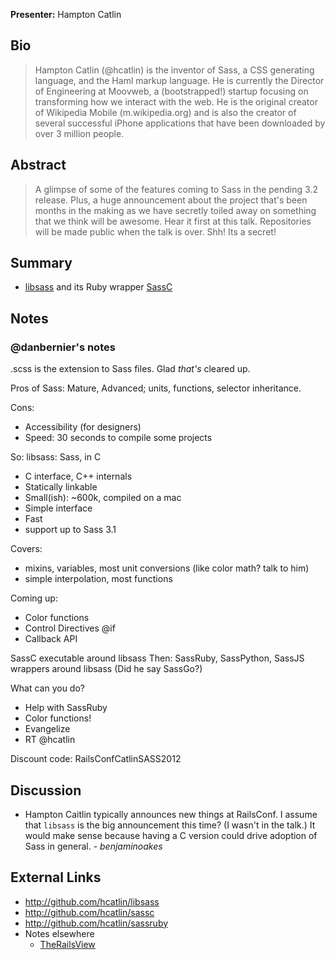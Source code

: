 **Presenter:** Hampton Catlin

## Bio

> Hampton Catlin (@hcatlin) is the inventor of Sass, a CSS generating language, and the Haml markup language.
> He is currently the Director of Engineering at Moovweb, a (bootstrapped!) startup focusing on transforming how we interact with the web. He is the original creator of Wikipedia Mobile (m.wikipedia.org) and is also the creator of several successful iPhone applications that have been downloaded by over 3 million people.

## Abstract

> A glimpse of some of the features coming to Sass in the pending 3.2 release. Plus, a huge announcement about the project that's been months in the making as we have secretly toiled away on something that we think will be awesome. Hear it first at this talk. Repositories will be made public when the talk is over. Shh! Its a secret!

## Summary

* [libsass](https://github.com/hcatlin/libsass) and its Ruby wrapper [SassC](http://github.com/hcatlin/sassc)

## Notes

### @danbernier's notes

.scss is the extension to Sass files. Glad _that's_ cleared up.

Pros of Sass: Mature, Advanced; units, functions, selector inheritance.

Cons:
* Accessibility (for designers)
* Speed: 30 seconds to compile some projects

So: libsass: Sass, in C
* C interface, C++ internals
* Statically linkable
* Small(ish): ~600k, compiled on a mac
* Simple interface
* Fast
* support up to Sass 3.1

Covers:
* mixins, variables, most unit conversions (like color math? talk to him)
* simple interpolation, most functions

Coming up:
* Color functions
* Control Directives @if
* Callback API

SassC executable around libsass
Then: SassRuby, SassPython, SassJS wrappers around libsass
(Did he say SassGo?)

What can you do?
* Help with SassRuby
* Color functions!
* Evangelize
* RT @hcatlin

Discount code: RailsConfCatlinSASS2012

## Discussion

* Hampton Caitlin typically announces new things at RailsConf.  I assume that `libsass` is the big announcement this time?  (I wasn't in the talk.)  It would make sense because having a C version could drive adoption of Sass in general.  - _benjaminoakes_

## External Links

* http://github.com/hcatlin/libsass
* http://github.com/hcatlin/sassc
* http://github.com/hcatlin/sassruby
* Notes elsewhere
    * [TheRailsView](http://www.therailsview.com/2012/04/railsconf-2012-the-future-of-sass/)
